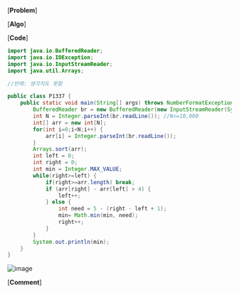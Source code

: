 [**Problem**]

[**Algo**]

[**Code**]
```java
import java.io.BufferedReader;
import java.io.IOException;
import java.io.InputStreamReader;
import java.util.Arrays;

//반례: 생각지도 못함 

public class P1337 {
	public static void main(String[] args) throws NumberFormatException, IOException {
		BufferedReader br = new BufferedReader(new InputStreamReader(System.in));	
		int N = Integer.parseInt(br.readLine()); //N<=10,000
		int[] arr = new int[N];		
		for(int i=0;i<N;i++) {
			arr[i] = Integer.parseInt(br.readLine());
		}		
		Arrays.sort(arr);	
		int left = 0;
        int right = 0;
        int min = Integer.MAX_VALUE;
        while(right>=left) {
            if(right>=arr.length) break;
            if (arr[right] - arr[left] > 4) {
                left++;
            } else {
                int need = 5 - (right - left + 1);
                min= Math.min(min, need);
                right++;
            }
        }
		System.out.println(min);
	}
}

```
![image](https://user-images.githubusercontent.com/49296139/137693653-54646daf-a1c0-4089-9867-9f51f00e0d4d.png)

[**Comment**]
